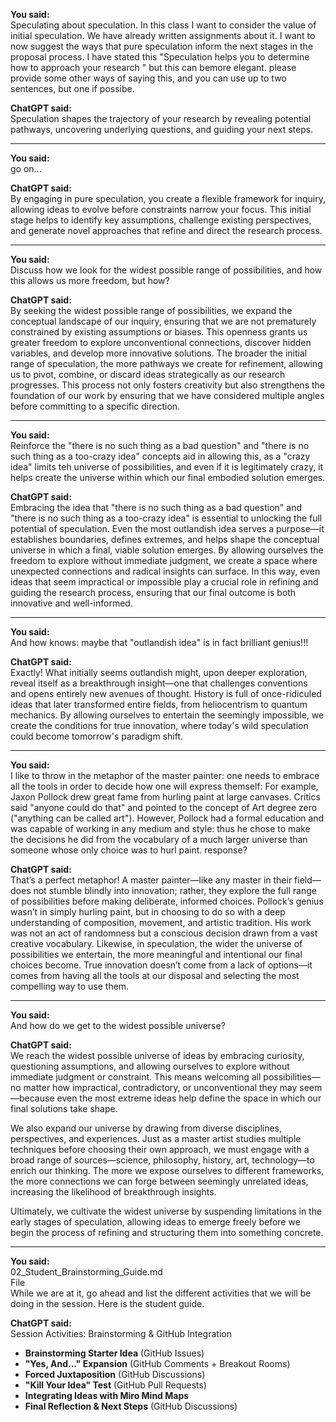 **You said:**  
Speculating about speculation.  In this class I want to consider the value of initial speculation.  We have already written assignments about it.  I want to now suggest the ways that pure speculation inform the next stages in the proposal process.  I have stated this "Speculation helps you to determine how to approach your research  " but this can bemore elegant.  please provide some other ways of saying this, and you can use up to two sentences, but one if possibe.

**ChatGPT said:**  
Speculation shapes the trajectory of your research by revealing potential pathways, uncovering underlying questions, and guiding your next steps.

---

**You said:**  
go on...  

**ChatGPT said:**  
By engaging in pure speculation, you create a flexible framework for inquiry, allowing ideas to evolve before constraints narrow your focus. This initial stage helps to identify key assumptions, challenge existing perspectives, and generate novel approaches that refine and direct the research process.

---

**You said:**  
Discuss how we look for the widest possible range of possibilities, and how this allows us more freedom, but how?  

**ChatGPT said:**  
By seeking the widest possible range of possibilities, we expand the conceptual landscape of our inquiry, ensuring that we are not prematurely constrained by existing assumptions or biases. This openness grants us greater freedom to explore unconventional connections, discover hidden variables, and develop more innovative solutions. The broader the initial range of speculation, the more pathways we create for refinement, allowing us to pivot, combine, or discard ideas strategically as our research progresses. This process not only fosters creativity but also strengthens the foundation of our work by ensuring that we have considered multiple angles before committing to a specific direction.

---

**You said:**  
Reinforce the "there is no such thing as a bad question" and "there is no such thing as a too-crazy idea" concepts aid in allowing this, as a "crazy idea" limits teh universe of possibilities, and even if it is legitimately crazy, it helps create the universe within which our final embodied solution emerges.  

**ChatGPT said:**  
Embracing the idea that "there is no such thing as a bad question" and "there is no such thing as a too-crazy idea" is essential to unlocking the full potential of speculation. Even the most outlandish idea serves a purpose—it establishes boundaries, defines extremes, and helps shape the conceptual universe in which a final, viable solution emerges. By allowing ourselves the freedom to explore without immediate judgment, we create a space where unexpected connections and radical insights can surface. In this way, even ideas that seem impractical or impossible play a crucial role in refining and guiding the research process, ensuring that our final outcome is both innovative and well-informed.

---

**You said:**  
And how knows: maybe that "outlandish idea" is in fact brilliant genius!!!  

**ChatGPT said:**  
Exactly! What initially seems outlandish might, upon deeper exploration, reveal itself as a breakthrough insight—one that challenges conventions and opens entirely new avenues of thought. History is full of once-ridiculed ideas that later transformed entire fields, from heliocentrism to quantum mechanics. By allowing ourselves to entertain the seemingly impossible, we create the conditions for true innovation, where today's wild speculation could become tomorrow's paradigm shift.

---

**You said:**  
I like to throw in the metaphor of the master painter:  one needs to embrace all the tools in order to decide how one will express themself: For example, Jaxon Pollock drew great fame from hurling paint at large canvases.  Critics said "anyone could do that" and pointed to the concept of Art degree zero ("anything can be called art"). However, Pollock had a formal education and was capable of working in any medium and style: thus he chose to make the decisions he did from the vocabulary of a much larger universe than someone whose only choice was to hurl paint.  response?  

**ChatGPT said:**  
That’s a perfect metaphor! A master painter—like any master in their field—does not stumble blindly into innovation; rather, they explore the full range of possibilities before making deliberate, informed choices. Pollock’s genius wasn’t in simply hurling paint, but in choosing to do so with a deep understanding of composition, movement, and artistic tradition. His work was not an act of randomness but a conscious decision drawn from a vast creative vocabulary. Likewise, in speculation, the wider the universe of possibilities we entertain, the more meaningful and intentional our final choices become. True innovation doesn’t come from a lack of options—it comes from having all the tools at our disposal and selecting the most compelling way to use them.

---

**You said:**  
And how do we get to the widest possible universe?  

**ChatGPT said:**  
We reach the widest possible universe of ideas by embracing curiosity, questioning assumptions, and allowing ourselves to explore without immediate judgment or constraint. This means welcoming all possibilities—no matter how impractical, contradictory, or unconventional they may seem—because even the most extreme ideas help define the space in which our final solutions take shape.

We also expand our universe by drawing from diverse disciplines, perspectives, and experiences. Just as a master artist studies multiple techniques before choosing their own approach, we must engage with a broad range of sources—science, philosophy, history, art, technology—to enrich our thinking. The more we expose ourselves to different frameworks, the more connections we can forge between seemingly unrelated ideas, increasing the likelihood of breakthrough insights.

Ultimately, we cultivate the widest universe by suspending limitations in the early stages of speculation, allowing ideas to emerge freely before we begin the process of refining and structuring them into something concrete.

---

**You said:**  
02_Student_Brainstorming_Guide.md  
File  
While we are at it, go ahead and list the different activities that we will be doing in the session. Here is the student guide.  

**ChatGPT said:**  
Session Activities: Brainstorming & GitHub Integration  
- **Brainstorming Starter Idea** (GitHub Issues)  
- **"Yes, And..." Expansion** (GitHub Comments + Breakout Rooms)  
- **Forced Juxtaposition** (GitHub Discussions)  
- **"Kill Your Idea" Test** (GitHub Pull Requests)  
- **Integrating Ideas with Miro Mind Maps**  
- **Final Reflection & Next Steps** (GitHub Discussions)
